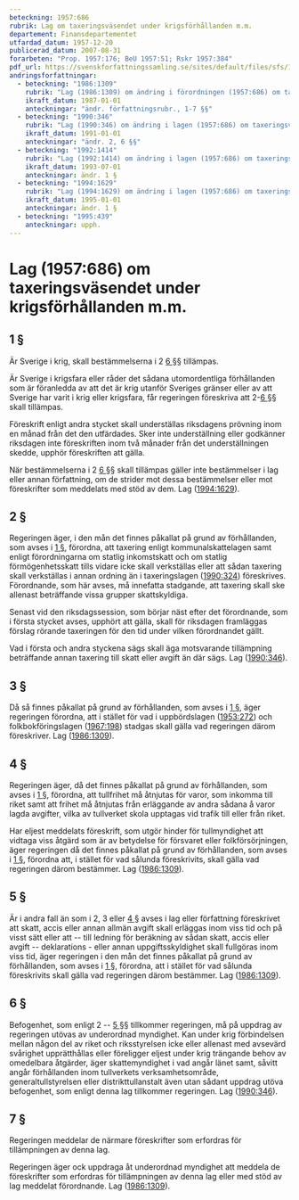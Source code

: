 ```yaml
---
beteckning: 1957:686
rubrik: Lag om taxeringsväsendet under krigsförhållanden m.m.
departement: Finansdepartementet
utfardad_datum: 1957-12-20
publicerad_datum: 2007-08-31
forarbeten: "Prop. 1957:176; BeU 1957:51; Rskr 1957:384"
pdf_url: https://svenskforfattningssamling.se/sites/default/files/sfs/1957-12/SFS1957-686.pdf
andringsforfattningar:
  - beteckning: "1986:1309"
    rubrik: "Lag (1986:1309) om ändring i förordningen (1957:686) om taxeringsväsendet under krigsförhållanden m.m."
    ikraft_datum: 1987-01-01
    anteckningar: "ändr. författningsrubr., 1-7 §§"
  - beteckning: "1990:346"
    rubrik: "Lag (1990:346) om ändring i lagen (1957:686) om taxeringsväsendet under krigsförhållanden m.m"
    ikraft_datum: 1991-01-01
    anteckningar: "ändr. 2, 6 §§"
  - beteckning: "1992:1414"
    rubrik: "Lag (1992:1414) om ändring i lagen (1957:686) om taxeringsväsendet under krigsförhållanden m.m."
    ikraft_datum: 1993-07-01
    anteckningar: ändr. 1 §
  - beteckning: "1994:1629"
    rubrik: "Lag (1994:1629) om ändring i lagen (1957:686) om taxeringsväsendet under krigsförhållanden m.m."
    ikraft_datum: 1995-01-01
    anteckningar: ändr. 1 §
  - beteckning: "1995:439"
    anteckningar: upph.
---
```


# Lag (1957:686) om taxeringsväsendet under krigsförhållanden m.m.

## 1 §

Är Sverige i krig, skall bestämmelserna i 2 [6 §](#6)§ tillämpas.

Är Sverige i krigsfara eller råder det sådana utomordentliga förhållanden som är föranledda av att det är krig utanför Sveriges gränser eller av att Sverige har varit i krig eller krigsfara, får regeringen föreskriva att 2-[6 §](#6)§ skall tillämpas.

Föreskrift enligt andra stycket skall underställas riksdagens prövning inom en månad från det den utfärdades. Sker inte underställning eller godkänner riksdagen inte föreskriften inom två månader från det underställningen skedde, upphör föreskriften att gälla.

När bestämmelserna i 2 [6 §](#6)§ skall tillämpas gäller inte bestämmelser i lag eller annan författning, om de strider mot dessa bestämmelser eller mot föreskrifter som meddelats med stöd av dem. Lag ([1994:1629](https://selex.se/eli/sfs/1994/1629)).

## 2 §

Regeringen äger, i den mån det finnes påkallat på grund av förhållanden, som avses i [1 §](#1), förordna, att taxering enligt kommunalskattelagen samt enligt förordningarna om statlig inkomstskatt och om statlig förmögenhetsskatt tills vidare icke skall verkställas eller att sådan taxering skall verkställas i annan ordning än i taxeringslagen ([1990:324](https://selex.se/eli/sfs/1990/324)) föreskrives. Förordnande, som här avses, må innefatta stadgande, att taxering skall ske allenast beträffande vissa grupper skattskyldiga.

Senast vid den riksdagssession, som börjar näst efter det förordnande, som i första  stycket avses, upphört att gälla, skall för riksdagen framläggas förslag rörande taxeringen för den tid under vilken förordnandet gällt.

Vad i första och andra styckena sägs skall äga motsvarande tillämpning beträffande annan taxering till skatt eller avgift än där sägs. Lag ([1990:346](https://selex.se/eli/sfs/1990/346)).

## 3 §

Då så finnes påkallat på grund av förhållanden, som avses i [1 §](#1), äger regeringen förordna, att i stället för vad i uppbördslagen ([1953:272](https://selex.se/eli/sfs/1953/272)) och folkbokföringslagen ([1967:198](https://selex.se/eli/sfs/1967/198)) stadgas skall gälla vad regeringen därom föreskriver. Lag ([1986:1309](https://selex.se/eli/sfs/1986/1309)).

## 4 §

Regeringen äger, då det finnes påkallat på grund av förhållanden, som avses i [1 §](#1), förordna, att tullfrihet må åtnjutas för varor, som inkomma till riket samt att frihet må åtnjutas från erläggande av andra sådana å varor lagda avgifter, vilka av tullverket skola upptagas vid trafik till eller från riket.

Har eljest meddelats föreskrift, som utgör hinder för tullmyndighet att vidtaga viss åtgärd som är av betydelse för försvaret eller folkförsörjningen, äger regeringen då det finnes påkallat på grund av förhållanden, som avses i [1 §](#1), förordna att, i stället för vad sålunda föreskrivits, skall gälla vad regeringen därom bestämmer. Lag ([1986:1309](https://selex.se/eli/sfs/1986/1309)).

## 5 §

Är i andra fall än som i 2, 3 eller [4 §](#4) avses i lag eller författning föreskrivet att skatt, accis eller annan allmän avgift skall erläggas inom viss tid och på visst sätt eller att -- till ledning för beräkning av sådan skatt, accis eller avgift -- deklarations - eller annan uppgiftsskyldighet skall fullgöras inom viss tid, äger regeringen i den mån det finnes påkallat på grund av förhållanden, som avses i [1 §](#1), förordna, att i stället för vad sålunda föreskrivits skall gälla vad regeringen därom bestämmer. Lag ([1986:1309](https://selex.se/eli/sfs/1986/1309)).

## 6 §

Befogenhet, som enligt 2 -- [5 §](#5)§ tillkommer regeringen, må på uppdrag av regeringen utövas av underordnad myndighet. Kan under krig förbindelsen mellan någon del av riket och riksstyrelsen icke eller allenast med avsevärd svårighet upprätthållas eller föreligger eljest under krig trängande behov av omedelbara åtgärder, äger skattemyndighet i vad angår länet samt, såvitt angår förhållanden inom tullverkets verksamhetsområde, generaltullstyrelsen eller distrikttullanstalt även utan sådant uppdrag utöva befogenhet, som enligt denna lag tillkommer regeringen. Lag ([1990:346](https://selex.se/eli/sfs/1990/346)).

## 7 §

Regeringen meddelar de närmare föreskrifter som erfordras för tillämpningen av denna lag.

Regeringen äger ock uppdraga åt underordnad myndighet att meddela de föreskrifter som erfordras för tillämpningen av denna lag eller med stöd av lag meddelat förordnande. Lag ([1986:1309](https://selex.se/eli/sfs/1986/1309)).